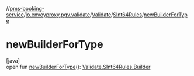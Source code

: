 //[pms-booking-service](../../../../index.md)/[io.envoyproxy.pgv.validate](../../index.md)/[Validate](../index.md)/[SInt64Rules](index.md)/[newBuilderForType](new-builder-for-type.md)

# newBuilderForType

[java]\
open fun [newBuilderForType](new-builder-for-type.md)(): [Validate.SInt64Rules.Builder](-builder/index.md)